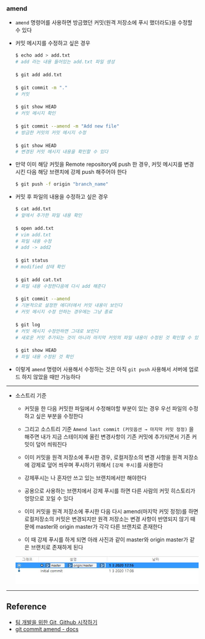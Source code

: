 ### amend

- `amend` 명령어를 사용하면 방금했던 커밋(원격 저장소에 푸시 했더라도)을 수정할 수 있다

- 커밋 메시지를 수정하고 싶은 경우

  ```bash
  $ echo add > add.txt
  # add 라는 내용 들어있는 add.txt 파일 생성

  $ git add add.txt

  $ git commit -m "."
  # 커밋

  $ git show HEAD
  # 커밋 메시지 확인

  $ git commit --amend -m "Add new file"
  # 방금한 커밋의 커밋 메시지 수정

  $ git show HEAD
  # 변경된 커밋 메시지 내용을 확인할 수 있다
  ```

- 만약 이미 해당 커밋을 Remote repository에 push 한 경우, 커밋 메시지를 변경시킨 다음 해당 브랜치에 강제 push 해주어야 한다

  ```bash
  $ git push -f origin "branch_name"
  ```

- 커밋 후 파일의 내용을 수정하고 싶은 경우

  ```bash
  $ cat add.txt
  # 앞에서 추가한 파일 내용 확인

  $ open add.txt
  # vim add.txt
  # 파일 내용 수정
  # add -> add2

  $ git status
  # modified 상태 확인

  $ git add cat.txt
  # 파일 내용 수정한다음에 다시 add 해준다

  $ git commit --amend
  # 기본적으로 설정한 에디터에서 커밋 내용이 보인다
  # 커밋 메시지 수정 안하는 경우에는 그냥 종료

  $ git log
  # 커밋 메시지 수정안하면 그대로 보인다
  # 새로운 커밋 추가되는 것이 아니라 마지막 커밋의 파일 내용이 수정된 것 확인할 수 있다

  $ git show HEAD
  # 파일 내용 수정된 것 확인

  ```

- 이렇게 `amend` 명령어 사용해서 수정하는 것은 아직 `git push` 사용해서 서버에 업로드 하지 않았을 때만 가능하다

---

- 소스트리 기준

  - 커밋을 한 다음 커밋한 파일에서 수정해야할 부분이 있는 경우 우선 파일의 수정하고 싶은 부분을 수정한다

  - 그리고 소스트리 기준 `Amend last commit (커밋옵션 → 마지막 커밋 정정)` 을 해주면 내가 지금 스테이지에 올린 변경사항이 기존 커밋에 추가되면서 기존 커밋이 덮어 씌워진다

  - 이미 커밋을 원격 저장소에 푸시한 경우, 로컬저장소의 변경 사항을 원격 저장소에 강제로 덮어 씌우며 푸시하기 위해서 `[강제 푸시]`를 사용한다

  - 강제푸시는 나 혼자만 쓰고 있는 브랜치에서만 해야한다

  - 공용으로 사용하는 브랜치에서 강제 푸시를 하면 다른 사람의 커밋 히스토리가 엉망으로 꼬일 수 있다

  - 이미 커밋을 원격 저장소에 푸시한 다음 다시 amend(마지막 커밋 정정)를 하면 로컬저장소의 커밋은 변경되지만 원격 저장소는 변경 사항이 반영되지 않기 때문에 master와 origin master가 각각 다른 브랜치로 존재한다

  - 이 때 강제 푸시를 하게 되면 아래 사진과 같이 master와 origin master가 같은 브랜치로 존재하게 된다

  <img src="images/2020-08-06-git-commit-edit1.png">

---

## Reference

- [팀 개발을 위한 Git, Github 시작하기](http://www.yes24.com/Product/Goods/85382769)
- [git commit amend - docs](https://git-scm.com/docs/git-commit)
